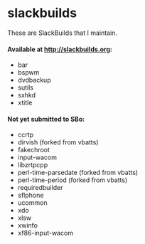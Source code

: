 slackbuilds
===========

These are SlackBuilds that I maintain.

#### Available at http://slackbuilds.org:

* bar
* bspwm
* dvdbackup
* sutils
* sxhkd
* xtitle

#### Not yet submitted to SBo:

* ccrtp
* dirvish (forked from vbatts)
* fakechroot
* input-wacom
* libzrtpcpp
* perl-time-parsedate (forked from vbatts)
* perl-time-period (forked from vbatts)
* requiredbuilder
* sflphone
* ucommon
* xdo
* xlsw
* xwinfo
* xf86-input-wacom
